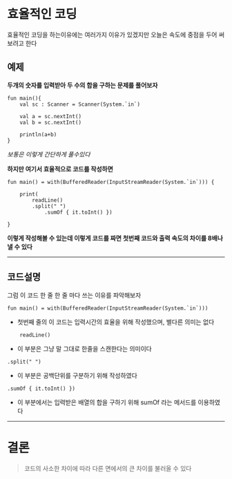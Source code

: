 # 효율적인 코딩

효율적인 코딩을 하는이유에는 여러가지 이유가 있겠지만 오늘은 속도에 중점을 두어 써보려고 한다

## 예제

**두개의 숫자를 입력받아 두 수의 합을 구하는 문제를 풀어보자**

```
fun main(){
    val sc : Scanner = Scanner(System.`in`)

    val a = sc.nextInt()
    val b = sc.nextInt()

    println(a+b)
}
```
*보통은 이렇게 간단하게 풀수있다*

**하지만 여기서 효율적으로 코드를 작성하면**
```
fun main() = with(BufferedReader(InputStreamReader(System.`in`))) { 

    print(
        readLine() 
        .split(" ") 
            .sumOf { it.toInt() }) 
    
}
```
**이렇게 작성해볼 수 있는데 이렇게 코드를 짜면 첫번째 코드와 출력 속도의 차이를 8배나 낼 수 있다**

---

## 코드설명

그럼 이 코드 한 줄 한 줄 마다 쓰는 이유를 파악해보자
```
fun main() = with(BufferedReader(InputStreamReader(System.`in`)))
```
-  첫번째 줄의 이 코드는 입력시간의 효율을 위해 작성했으며, 별다른 의미는 없다

```
    readLine()
```
- 이 부분은 그냥 말 그대로 한줄을 스캔한다는 의미이다

```
.split(" ")
```
- 이 부분은 공백단위를 구분하기 위해 작성하였다

```
.sumOf { it.toInt() }) 
```
- 이 부분에서는 입력받은 배열의 합을 구하기 위해 sumOf 라는 메서드를 이용하였다

---

# 결론
> 코드의 사소한 차이에 따라 다른 면에서의 큰 차이를 불러올 수 있다
